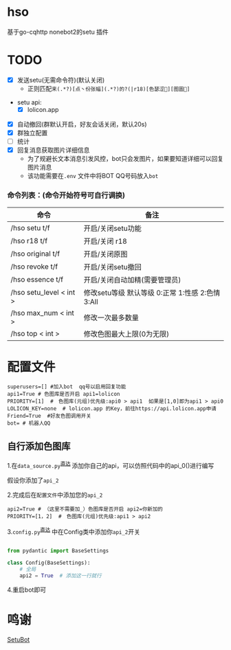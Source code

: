# hso
基于go-cqhttp nonebot2的setu 插件
# TODO
- [X] 发送setu(无需命令符)(默认关闭)
  - 正则匹配`来(.*?)[点丶份张幅](.*?)的?(|r18)[色瑟涩🐍][图圖🤮]`
- setu api:
  - [x] lolicon.app
- [X] 自动撤回(群默认开启，好友会话关闭，默认20s)
- [x] 群独立配置
- [ ] 统计
- [x] 回复消息获取图片详细信息
  - 为了规避长文本消息引发风控，bot只会发图片，如果要知道详细可以回复图片消息
  - 该功能需要在`.env` 文件中将BOT QQ号码放入`bot`
### 命令列表：(命令开始符号可自行调换)  
|  命令   | 备注  |
|  ----  | ----  |
| /hso setu t/f  | 开启/关闭setu功能 |
| /hso r18 t/f  | 开启/关闭 r18|
| /hso original t/f | 开启/关闭原图 |
| /hso revoke t/f | 开启/关闭setu撤回 |
| /hso essence t/f | 开启/关闭自动加精(需要管理员) |
| /hso setu_level < int > | 修改setu等级 默认等级 0:正常 1:性感 2:色情 3:All |
| /hso max_num < int > | 修改一次最多数量 |
| /hso top < int > | 修改色图最大上限(0为无限) |


# 配置文件
```
superusers=[] #加入bot  qq号以启用回复功能
api1=True # 色图库是否开启 api1=lolicon
PRIORITY=[1]  #　色图库(元组)优先级:api0 > api1  如果是[1,0]即为api1 > api0
LOLICON_KEY=none  # lolicon.app 的Key，前往https://api.lolicon.app申请
Friend=True  #好友色图调用开关
bot= # 机器人QQ

```
## 自行添加色图库
1.在`data_source.py`<sup>[直达](https://github.com/kitUIN/nonebot_tools/blob/master/nonebot_tools/nonebot-plugin-hso/nonebot-plugin-hso/data_source.py) </sup>添加你自己的api，可以仿照代码中的api_0()进行编写  
  
假设你添加了`api_2`
  
2.完成后在`配置文件`中添加您的`api_2`
```#添加下列数据
api2=True # （这里不需要加_）色图库是否开启 api2=你新加的
PRIORITY=[1，2]  #　色图库(元组)优先级:api1 > api2
```
3.`config.py`<sup>[直达](https://github.com/kitUIN/nonebot_tools/blob/master/nonebot_tools/nonebot-plugin-hso/nonebot-plugin-hso/config.py) </sup>中在Config类中添加你`api_2`开关
```python

from pydantic import BaseSettings

class Config(BaseSettings):
    # 全局
    api2 = True  # 添加这一行就行
```
4.重启bot即可
# 鸣谢
[SetuBot](https://github.com/yuban10703/OPQ-SetuBot)  
